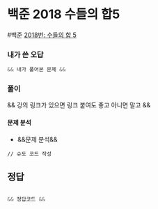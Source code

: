 # 백준 2018 수들의 합5
#백준 
[2018번: 수들의 합 5](https://www.acmicpc.net/problem/2018)

### 내가 쓴 오답
```java
&& 내가 풀어본 문제 &&
```

###  풀이
&& 강의 링크가 있으면 링크 붙여도 좋고 아니면 말고 &&

#### 문제 분석
- &&문제 분석&&

```
// 슈도 코드 작성

```

## 정답
```java

&& 정답코드 &&

```